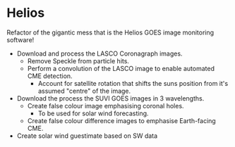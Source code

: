 # Helios
Refactor of the gigantic mess that is the Helios GOES image monitoring software!

- Download and process the LASCO Coronagraph images.
  - Remove Speckle from particle hits.
  - Perform a convolution of the LASCO image to enable automated CME detection.
    - Account for satellite rotation that shifts the suns position from it's assumed "centre" of the image.
- Download the process the SUVI GOES images in 3 wavelengths.
  - Create false colour image emphasising coronal holes.
    - To be used for solar wind forecasting.
  - Create false colour difference images to emphasise Earth-facing CME.
- Create solar wind guestimate based on SW data
